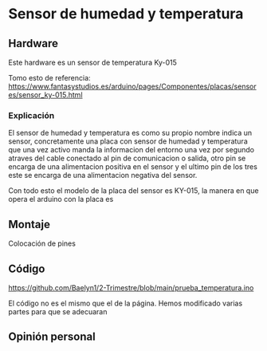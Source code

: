 # Sensor de humedad y temperatura


## Hardware

Este hardware es un sensor de temperatura Ky-015

Tomo esto de referencia:
https://www.fantasystudios.es/arduino/pages/Componentes/placas/sensores/sensor_ky-015.html

### Explicación

El sensor de humedad y temperatura es como su propio nombre indica un sensor, concretamente una placa con sensor de humedad y temperatura que una vez activo manda la informacion del entorno una vez por segundo atraves del cable conectado al pin de comunicacion o salida, otro pin se encarga de una alimentacion positiva en el sensor y el ultimo pin de los tres este se encarga de una alimentacion negativa del sensor.

Con todo esto el modelo de la placa del sensor es KY-015, la manera en que opera el arduino con la placa es 

## Montaje

Colocación de pines


## Código

https://github.com/Baelyn1/2-Trimestre/blob/main/prueba_temperatura.ino

El código no es el mismo que el de la página. Hemos modificado varias partes para que se adecuaran

## Opinión personal



